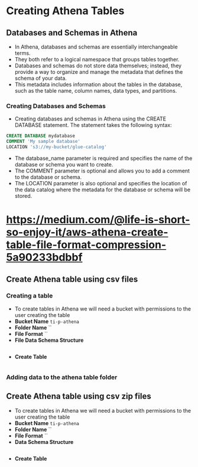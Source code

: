 # Creating Athena Tables

## Databases and Schemas in Athena
* In Athena, databases and schemas are essentially interchangeable terms.
* They both refer to a logical namespace that groups tables together.
* Databases and schemas do not store data themselves; instead, they provide a way to organize and manage the metadata that defines the schema of your data.
* This metadata includes information about the tables in the database, such as the table name, column names, data types, and partitions.

### Creating Databases and Schemas
* Creating databases and schemas in Athena using the CREATE DATABASE statement. The statement takes the following syntax:
```sql
CREATE DATABASE mydatabase
COMMENT 'My sample database'
LOCATION 's3://my-bucket/glue-catalog'
```
* The database_name parameter is required and specifies the name of the database or schema you want to create.
* The COMMENT parameter is optional and allows you to add a comment to the database or schema.
* The LOCATION parameter is also optional and specifies the location of the data catalog where the metadata for the database or schema will be stored.

# https://medium.com/@life-is-short-so-enjoy-it/aws-athena-create-table-file-format-compression-5a90233bdbbf


## Create Athena table using csv files
### Creating a table
* To create tables in Athena we will need a bucket with permissions to the user creating the table
* **Bucket Name** `ti-p-athena`
* **Folder Name** ``
* **File Format** ``
* **File Data Schema Structure**
```
```
* **Create Table**
```sql
```
### Adding data to the athena table folder


## Create Athena table using csv zip files
* To create tables in Athena we will need a bucket with permissions to the user creating the table
* **Bucket Name** `ti-p-athena`
* **Folder Name** ``
* **File Format** ``
* **Data Schema Structure**
```
```
* **Create Table**
```sql
```
